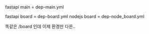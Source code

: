 fastapi main = dep-main.yml 

fastapi board = dep-board.yml
nodejs board = dep-node_board.yml

똑같은 /board 인데 이제 환경만 다른..
